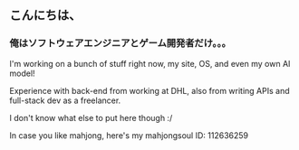 ## こんにちは、
### 俺はソフトウェアエンジニアとゲーム開発者だけ。。。

I'm working on a bunch of stuff right now, my site, OS, and even my own AI model!

Experience with back-end from working at DHL, also from writing APIs and
full-stack dev as a freelancer.

I don't know what else to put here though :/

In case you like mahjong, here's my mahjongsoul ID:
112636259

<!--👽-->
